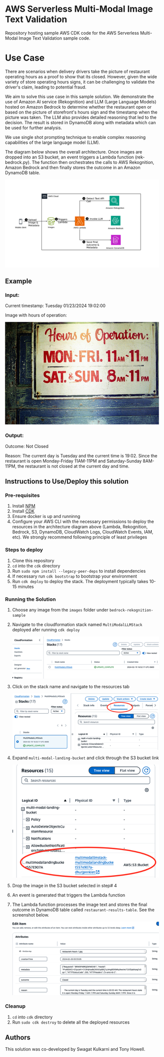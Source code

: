 # AWS Serverless Multi-Modal Image Text Validation
Repository hosting sample AWS CDK code for the AWS Serverless Multi-Modal Image Text Validation sample code. 

# Use Case
There are scenarios when delivery drivers take the picture of restaurant operating hours as a proof to show that its closed. However, given the wide variety of store operating hours signs, it can be challenging to validate the driver's claim, leading to potential fraud.

We aim to solve this use case in this sample solution. We demonstrate the use of Amazon AI service (Rekognition) and LLM (Large Language Models) hosted on Amazon Bedrock to determine whether the restaurant open or based on the picture of storefront's hours sign and the timestamp when the picture was taken. The LLM also provides detailed reasoning that led to the decision. The result is stored in DynamoDB along with metadata which can be used for further analysis.

We use single shot prompting technique to enable complex reasoning capabilities of the large language model (LLM).

The diagram below shows the overall architecture. Once images are dropped into an S3 bucket, an event triggers a Lambda function (rek-bedrock.py). The function then orchestrates the calls to AWS Rekognition, Amazon Bedrock and then finally stores the outcome in an Amazon DynamoDB table.


![Architecture Diagram](./cdk/architecture.png)

## Example

### Input:
Current timestamp: Tuesday 01/23/2024 19:02:00

Image with hours of operation:

![Demo](./images/restaurant-hours-1.jpg)


### Output:
Outcome: Not Closed

Reason: The current day is Tuesday and the current time is 19:02. Since the restaurant is open Monday-Friday 11AM-11PM and Saturday-Sunday 8AM-11PM, the restaurant is not closed at the current day and time.   

## Instructions to Use/Deploy this solution 

### Pre-requisites
1. Install [NPM](https://docs.npmjs.com/downloading-and-installing-node-js-and-npm)
2. Install [CDK](https://docs.aws.amazon.com/cdk/v2/guide/getting_started.html)
3. Ensure docker is up and runninng
4. Configure your AWS CLI with the necessary permissions to deploy the resources in the architecture diagram above (Lambda, Rekognition, Bedrock, S3, DynamoDB, CloudWatch Logs, CloudWatch Events, IAM, etc). We strongly recommend following principle of least privileges


### Steps to deploy
1. Clone this repository
2. `cd` into the `cdk` directory
3. Run `sudo npm install --legacy-peer-deps` to install dependencies
4. If necessary  run `cdk bootstrap` to bootstrap your environment
5. Run `cdk deploy` to deploy the stack. The deployment typically takes 10-15 minutes

### Running the Solution

1. Choose any image from the `images` folder under `bedrock-rekognition-sample`
2. Navigate to the cloudformation stack named `MultiModalLLMStack` deployed afer running `cdk deploy`

   ![CloudFormationStack](./cdk/cloud-formation-stack.png)


3. Click on the stack name and navigate to the resources tab

   ![CloudFormationStackResources](./cdk/cloudformation-resources.png)

4. Expand `multi-modal-landing-bucket` and click through the S3 bucket link

   ![CloudFormationStackS3Bucket](./cdk/cloudformation-s3-bucket.png)


5. Drop the image in the S3 bucket selected in step# 4
6. An event is generated that triggers the Lambda function 
7. The Lambda function processes the image text and stores the final outcome in 
   DynamoDB table called `restaurant-results-table`. See the screenshot below.

   ![DynamoDBTable](./cdk/ddb-table-results.png)



### Cleanup

1. `cd` into `cdk` directory
2. Run `sudo cdk destroy` to delete all the deployed resources

## Authors

This solution was co-developed by Swagat Kulkarni and Tony Howell.


